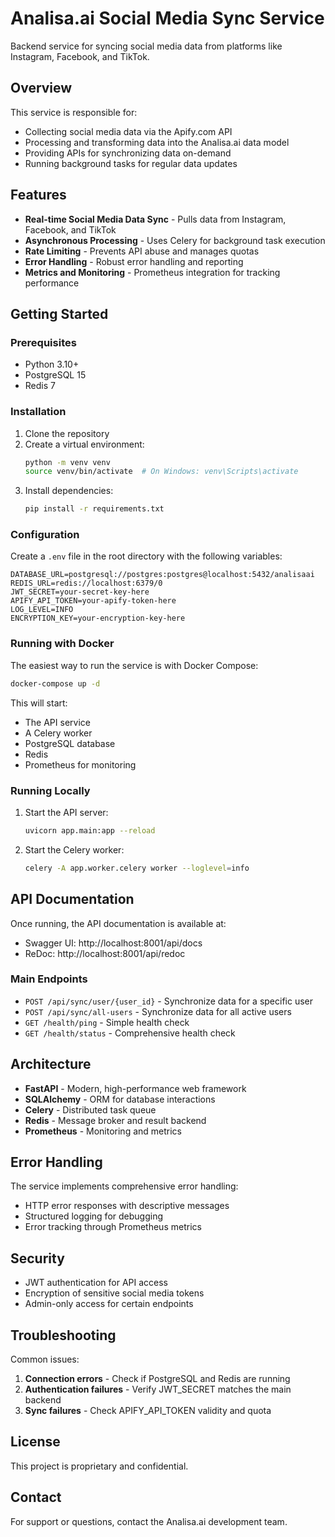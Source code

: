 # Analisa.ai Social Media Sync Service

Backend service for syncing social media data from platforms like Instagram, Facebook, and TikTok.

## Overview

This service is responsible for:
- Collecting social media data via the Apify.com API
- Processing and transforming data into the Analisa.ai data model
- Providing APIs for synchronizing data on-demand
- Running background tasks for regular data updates

## Features

- **Real-time Social Media Data Sync** - Pulls data from Instagram, Facebook, and TikTok
- **Asynchronous Processing** - Uses Celery for background task execution
- **Rate Limiting** - Prevents API abuse and manages quotas
- **Error Handling** - Robust error handling and reporting
- **Metrics and Monitoring** - Prometheus integration for tracking performance

## Getting Started

### Prerequisites

- Python 3.10+
- PostgreSQL 15
- Redis 7

### Installation

1. Clone the repository
2. Create a virtual environment:
   ```bash
   python -m venv venv
   source venv/bin/activate  # On Windows: venv\Scripts\activate
   ```
3. Install dependencies:
   ```bash
   pip install -r requirements.txt
   ```

### Configuration

Create a `.env` file in the root directory with the following variables:

```
DATABASE_URL=postgresql://postgres:postgres@localhost:5432/analisaai
REDIS_URL=redis://localhost:6379/0
JWT_SECRET=your-secret-key-here
APIFY_API_TOKEN=your-apify-token-here
LOG_LEVEL=INFO
ENCRYPTION_KEY=your-encryption-key-here
```

### Running with Docker

The easiest way to run the service is with Docker Compose:

```bash
docker-compose up -d
```

This will start:
- The API service
- A Celery worker
- PostgreSQL database
- Redis
- Prometheus for monitoring

### Running Locally

1. Start the API server:
   ```bash
   uvicorn app.main:app --reload
   ```

2. Start the Celery worker:
   ```bash
   celery -A app.worker.celery worker --loglevel=info
   ```

## API Documentation

Once running, the API documentation is available at:
- Swagger UI: http://localhost:8001/api/docs
- ReDoc: http://localhost:8001/api/redoc

### Main Endpoints

- `POST /api/sync/user/{user_id}` - Synchronize data for a specific user
- `POST /api/sync/all-users` - Synchronize data for all active users
- `GET /health/ping` - Simple health check
- `GET /health/status` - Comprehensive health check

## Architecture

- **FastAPI** - Modern, high-performance web framework
- **SQLAlchemy** - ORM for database interactions
- **Celery** - Distributed task queue
- **Redis** - Message broker and result backend
- **Prometheus** - Monitoring and metrics

## Error Handling

The service implements comprehensive error handling:
- HTTP error responses with descriptive messages
- Structured logging for debugging
- Error tracking through Prometheus metrics

## Security

- JWT authentication for API access
- Encryption of sensitive social media tokens
- Admin-only access for certain endpoints

## Troubleshooting

Common issues:

1. **Connection errors** - Check if PostgreSQL and Redis are running
2. **Authentication failures** - Verify JWT_SECRET matches the main backend
3. **Sync failures** - Check APIFY_API_TOKEN validity and quota

## License

This project is proprietary and confidential.

## Contact

For support or questions, contact the Analisa.ai development team.